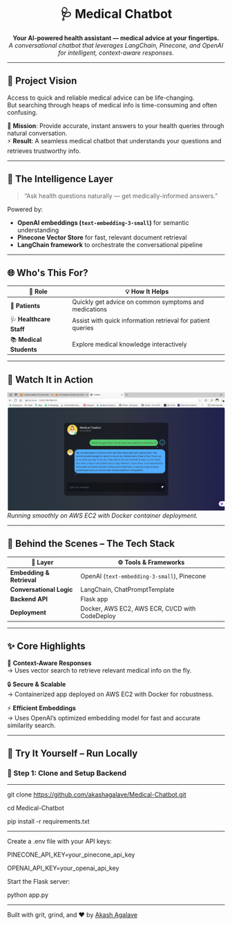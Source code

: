<h1 align="center">🩺 Medical Chatbot</h1>

<p align="center">
  <b>Your AI-powered health assistant — medical advice at your fingertips.</b><br/>
  <i>A conversational chatbot that leverages LangChain, Pinecone, and OpenAI for intelligent, context-aware responses.</i>
</p>

---

## 🚀 Project Vision

Access to quick and reliable medical advice can be life-changing.  
But searching through heaps of medical info is time-consuming and often confusing.

🎯 **Mission**: Provide accurate, instant answers to your health queries through natural conversation.  
⚡ **Result**: A seamless medical chatbot that understands your questions and retrieves trustworthy info.

---

## 🧠 The Intelligence Layer

> “Ask health questions naturally — get medically-informed answers.”

Powered by:  
- **OpenAI embeddings (`text-embedding-3-small`)** for semantic understanding  
- **Pinecone Vector Store** for fast, relevant document retrieval  
- **LangChain framework** to orchestrate the conversational pipeline  

---

## 🌐 Who's This For?

| 👥 **Role**          | 💡 **How It Helps**                                           |
|---------------------|--------------------------------------------------------------|
| 🏥 **Patients**      | Quickly get advice on common symptoms and medications        |
| 🩺 **Healthcare Staff**| Assist with quick information retrieval for patient queries |
| 📚 **Medical Students**| Explore medical knowledge interactively                      |

---

## 🚀 Watch It in Action

![Medical Chatbot on AWS EC2](result/ec2_running.png)  
*Running smoothly on AWS EC2 with Docker container deployment.*

---

## 🧰 Behind the Scenes – The Tech Stack

| 🧩 **Layer**            | ⚙️ **Tools & Frameworks**                                        |
|-------------------------|-----------------------------------------------------------------|
| **Embedding & Retrieval** | OpenAI (`text-embedding-3-small`), Pinecone                      |
| **Conversational Logic** | LangChain, ChatPromptTemplate                                    |
| **Backend API**         | Flask app                                                        |
| **Deployment**          | Docker, AWS EC2, AWS ECR, CI/CD with CodeDeploy                 |

---

## ✨ Core Highlights

💬 **Context-Aware Responses**  
→ Uses vector search to retrieve relevant medical info on the fly.

🔒 **Secure & Scalable**  
→ Containerized app deployed on AWS EC2 with Docker for robustness.

⚡ **Efficient Embeddings**  
→ Uses OpenAI’s optimized embedding model for fast and accurate similarity search.

---

## 🧪 Try It Yourself – Run Locally

### 🔧 Step 1: Clone and Setup Backend

---
git clone https://github.com/akashagalave/Medical-Chatbot.git

cd Medical-Chatbot

pip install -r requirements.txt

---

Create a .env file with your API keys:


PINECONE_API_KEY=your_pinecone_api_key


OPENAI_API_KEY=your_openai_api_key


Start the Flask server:

python app.py


---



Built with grit, grind, and ❤️ by [Akash Agalave](https://github.com/akashagalave)

